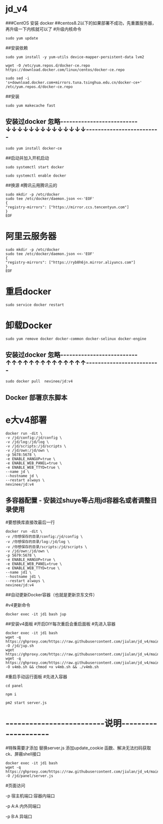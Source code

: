 # jd_v4

###CentOS 安装 docker
##centos8.2以下的如果部署不成功，先重置服务器，再升级一下内核就可以了
#升级内核命令
```
sudo yum update
```
##安装依赖

```
sudo yum install -y yum-utils device-mapper-persistent-data lvm2

wget -O /etc/yum.repos.d/docker-ce.repo https://download.docker.com/linux/centos/docker-ce.repo

sudo sed -i 's+download.docker.com+mirrors.tuna.tsinghua.edu.cn/docker-ce+' /etc/yum.repos.d/docker-ce.repo
```
##安装

```
sudo yum makecache fast
```

## 安装过docker 忽略--------------------------↓↓↓↓↓↓↓↓↓↓↓↓↓↓-------------------------
```
sudo yum install docker-ce
```
##启动并加入开机启动
```
sudo systemctl start docker

sudo systemctl enable docker
```
##换源
#腾讯云用腾讯云的
```
sudo mkdir -p /etc/docker
sudo tee /etc/docker/daemon.json <<-'EOF'
{
"registry-mirrors": ["https://mirror.ccs.tencentyun.com"]
}
EOF
```
# 阿里云服务器 
```
sudo mkdir -p /etc/docker
sudo tee /etc/docker/daemon.json <<-'EOF'
{
"registry-mirrors": ["https://ryb0h6jn.mirror.aliyuncs.com"]
}
EOF
```
# 重启docker
```
sudo service docker restart
```
# 卸载Docker
```
sudo yum remove docker docker-common docker-selinux docker-engine
```
## 安装过docker 忽略--------------------------↑↑↑↑↑↑↑↑↑↑↑↑↑↑-------------------------
```
sudo docker pull  nevinee/jd:v4
```

## Docker 部署京东脚本
# e大v4部署

```
docker run -dit \
-v /jd/config:/jd/config \
-v /jd/log:/jd/log \
-v /jd/scripts:/jd/scripts \
-v /jd/own:/jd/own \
-p 5678:5678 \
-e ENABLE_HANGUP=true \
-e ENABLE_WEB_PANEL=true \
-e ENABLE_WEB_TTYD=true \
--name jd \
--hostname jd \
--restart always \
nevinee/jd:v4
```
## 多容器配置 - 安装过shuye等占用jd容器名或者调整目录使用
#要想换库直接改最后一行

```
docker run -dit \
-v /你想保存的目录/config:/jd/config \
-v /你想保存的目录/log:/jd/log \
-v /你想保存的目录/scripts:/jd/scripts \
-v /jd/own:/jd/own \
-p 5679:5678 \
-e ENABLE_HANGUP=true \
-e ENABLE_WEB_PANEL=true \
-e ENABLE_WEB_TTYD=true \
--name jd1 \
--hostname jd1 \
--restart always \
nevinee/jd:v4

```

##自动更新Docker容器（也就是更新京东文件）


#v4更新命令
```
docker exec -it jd1 bash jup
```
##安装v4面板
#开启DIY每次重启会重启面板
#先进入容器
```
docker exec -it jd1 bash
wget -q https://ghproxy.com/https://raw.githubusercontent.com/jiulan/jd_v4/main/jup.sh -O /jd/jup.sh
wget https://ghproxy.com/https://raw.githubusercontent.com/jiulan/jd_v4/main/update_ck_number.sh
wget -q https://ghproxy.com/https://raw.githubusercontent.com/jiulan/jd_v4/main/v4mb.sh -O v4mb.sh && chmod +x v4mb.sh && ./v4mb.sh
```
#重启手动运行面板
#先进入容器

```
cd panel

npm i

pm2 start server.js
```

# -------------------------说明--------------------
#特殊需要才添加    替换server.js 添加update_cookie 函数、解决无法扫码获取ck、屏蔽shell接口

```
docker exec -it jd1 bash
wget -q https://ghproxy.com/https://raw.githubusercontent.com/jiulan/jd_v4/main/server.js -O /jd/panel/server.js
```


#页面访问

-p 宿主机端口:容器内端口

-p A:A 内外同端口

-p B:A 异端口
